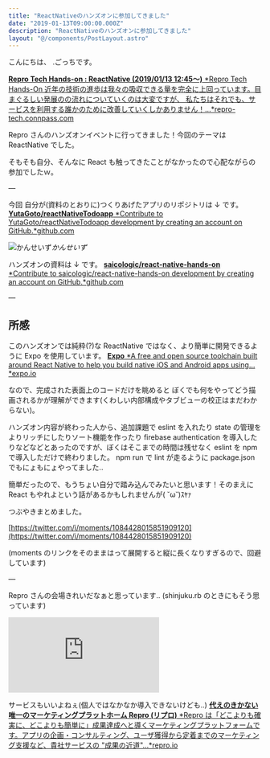 ```yaml
---
title: "ReactNativeのハンズオンに参加してきました"
date: "2019-01-13T09:00:00.000Z"
description: "ReactNativeのハンズオンに参加してきました"
layout: "@/components/PostLayout.astro"
---
```


こんにちは、 .ごっちです。

[**Repro Tech Hands-on : ReactNative (2019/01/13 12:45〜)** *Repro Tech Hands-On 近年の技術の進歩は我々の吸収できる量を完全に上回っています。目まぐるしい発展のの流れについていくのは大変ですが、 私たちはそれでも、サービスを利用する誰かのために改善していくしかありません！…*repro-tech.connpass.com](https://repro-tech.connpass.com/event/113269/)

Repro さんのハンズオンイベントに行ってきました！今回のテーマは ReactNative でした。

そもそも自分、そんなに React も触ってきたことがなかったので心配ながらの参加でしたｗ。

—

今回 自分が(資料のとおりに)つくりあげたアプリのリポジトリは ↓ です。
[**YutaGoto/reactNativeTodoapp** *Contribute to YutaGoto/reactNativeTodoapp development by creating an account on GitHub.*github.com](https://github.com/YutaGoto/reactNativeTodoapp)

![かんせいず](https://cdn-images-1.medium.com/max/2000/1*GO7mpnWD_JEq6LBToR2LEA.png)_かんせいず_

ハンズオンの資料は ↓ です。
[**saicologic/react-native-hands-on** *Contribute to saicologic/react-native-hands-on development by creating an account on GitHub.*github.com](https://github.com/saicologic/react-native-hands-on)

—

## 所感

このハンズオンでは純粋(?)な ReactNative ではなく、より簡単に開発できるように Expo を使用しています。
[**Expo** *A free and open source toolchain built around React Native to help you build native iOS and Android apps using…*expo.io](https://expo.io/)

なので、完成された表面上のコードだけを眺めると ぼくでも何をやってどう描画されるかが理解ができます(くわしい内部構成やタブビューの校正はまだわからない)。

ハンズオン内容が終わった人から、追加課題で eslint を入れたり state の管理をよりリッチにしたりソート機能を作ったり firebase authentication を導入したりなどなどとあったのですが、ぼくはそこまでの時間は残せなく eslint を npm で導入しただけで終わりました。 npm run で lint が走るように package.json でもにょもにょやってました..

簡単だったので、もうちょい自分で踏み込んでみたいと思います！そのまえに React もやれよという話があるかもしれませんが( ˘ω˘)ｽﾔｧ

つぶやきまとめました。

[https://twitter.com/i/moments/1084428015851909120](https://twitter.com/i/moments/1084428015851909120)

(moments のリンクをそのままはって展開すると縦に長くなりすぎるので、回避しています)

—

Repro さんの会場きれいだなぁと思っています.. (shinjuku.rb のときにもそう思っています)

<iframe src="https://medium.com/media/2db82ce256b43d7551788d39e060e79e" frameborder=0></iframe>

サービスもいいよねぇ(個人ではなかなか導入できないけども..)
[**代えのきかない唯一のマーケティングプラットホーム Repro (リプロ)** *Repro は「どこよりも確実に、どこよりも簡単に」成果達成へと導くマーケティングプラットフォームです。アプリの企画・コンサルティング、ユーザ獲得から定着までのマーケティング支援など、貴社サービスの "成果の近道"…*repro.io](https://repro.io/jp/)
